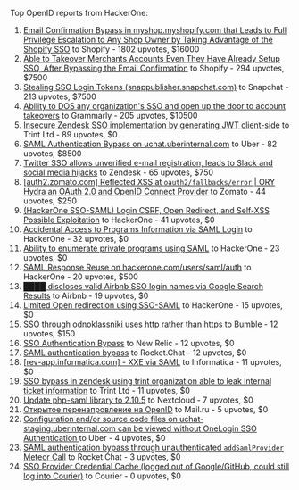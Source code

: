 Top OpenID reports from HackerOne:

1. [Email Confirmation Bypass in myshop.myshopify.com that Leads to Full Privilege Escalation to Any Shop Owner by Taking Advantage of the Shopify SSO](https://hackerone.com/reports/791775) to Shopify - 1802 upvotes, $16000
2. [Able to Takeover Merchants Accounts Even They Have Already Setup SSO, After Bypassing the Email Confirmation](https://hackerone.com/reports/796956) to Shopify - 294 upvotes, $7500
3. [Stealing SSO Login Tokens (snappublisher.snapchat.com)](https://hackerone.com/reports/265943) to Snapchat - 213 upvotes, $7500
4. [Ability to DOS any organization's SSO and open up the door to account takeovers](https://hackerone.com/reports/976603) to Grammarly - 205 upvotes, $10500
5. [Insecure Zendesk SSO implementation by generating JWT client-side](https://hackerone.com/reports/638635) to Trint Ltd - 89 upvotes, $0
6. [SAML Authentication Bypass on uchat.uberinternal.com](https://hackerone.com/reports/223014) to Uber - 82 upvotes, $8500
7. [Twitter SSO allows unverified e-mail registration, leads to Slack and social media hijacks](https://hackerone.com/reports/235139) to Zendesk - 65 upvotes, $750
8. [[auth2.zomato.com] Reflected XSS at `oauth2/fallbacks/error` | ORY Hydra an OAuth 2.0 and OpenID Connect Provider](https://hackerone.com/reports/456333) to Zomato - 44 upvotes, $250
9. [(HackerOne SSO-SAML) Login CSRF, Open Redirect, and Self-XSS Possible Exploitation](https://hackerone.com/reports/171398) to HackerOne - 41 upvotes, $0
10. [Accidental Access to Programs Information via SAML Login](https://hackerone.com/reports/438306) to HackerOne - 32 upvotes, $0
11. [Ability to enumerate private programs using SAML](https://hackerone.com/reports/167828) to HackerOne - 23 upvotes, $0
12. [SAML Response Reuse on hackerone.com/users/saml/auth](https://hackerone.com/reports/888930) to HackerOne - 20 upvotes, $500
13. [████ discloses valid Airbnb SSO login names via Google Search Results](https://hackerone.com/reports/161659) to Airbnb - 19 upvotes, $0
14. [Limited Open redirection using SSO-SAML](https://hackerone.com/reports/178345) to HackerOne - 15 upvotes, $0
15. [SSO through odnoklassniki uses http rather than https](https://hackerone.com/reports/703759) to Bumble - 12 upvotes, $150
16. [SSO Authentication Bypass](https://hackerone.com/reports/168108) to New Relic - 12 upvotes, $0
17. [SAML authentication bypass](https://hackerone.com/reports/812064) to Rocket.Chat - 12 upvotes, $0
18. [[rev-app.informatica.com] - XXE via SAML](https://hackerone.com/reports/106865) to Informatica - 11 upvotes, $0
19. [SSO bypass in zendesk using trint organization able to leak internal ticket information](https://hackerone.com/reports/734936) to Trint Ltd - 11 upvotes, $0
20. [Update php-saml library to 2.10.5](https://hackerone.com/reports/213789) to Nextcloud - 7 upvotes, $0
21. [Открытое перенапровление на OpenID](https://hackerone.com/reports/241484) to Mail.ru - 5 upvotes, $0
22. [Configuration and/or source code files on uchat-staging.uberinternal.com can be viewed without OneLogin SSO Authentication ](https://hackerone.com/reports/298990) to Uber - 4 upvotes, $0
23. [SAML authentication bypass through unauthenticated `addSamlProvider` Meteor Call](https://hackerone.com/reports/1049375) to Rocket.Chat - 3 upvotes, $0
24. [SSO Provider Credential Cache (logged out of Google/GitHub, could still log into Courier)](https://hackerone.com/reports/880730) to Courier - 0 upvotes, $0
